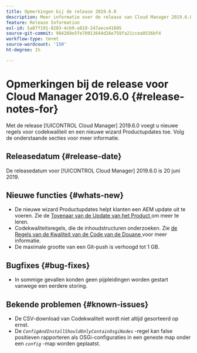 ```yaml
---
title: Opmerkingen bij de release 2019.6.0
description: Meer informatie over de release van Cloud Manager 2019.6.0.
feature: Release Information
exl-id: 5a87f191-8203-4cb9-a810-247aece41605
source-git-commit: 984269e5fe70913644d26e759fa21ccea0536bf4
workflow-type: tm+mt
source-wordcount: '150'
ht-degree: 1%

---
```


# Opmerkingen bij de release voor Cloud Manager 2019.6.0 {#release-notes-for}

Met de release [!UICONTROL Cloud Manager] 2019.6.0 voegt u nieuwe regels voor codekwaliteit en een nieuwe wizard Productupdates toe. Volg de onderstaande secties voor meer informatie.

## Releasedatum {#release-date}

De releasedatum voor [!UICONTROL Cloud Manager] 2019.6.0 is 20 juni 2019.

## Nieuwe functies {#whats-new}

* De nieuwe wizard Productupdates helpt klanten een AEM update uit te voeren. Zie de [ Tovenaar van de Update van het Product ](/help/product-update-wizard/overview.md) om meer te leren.
* Codekwaliteitsregels, die de inhoudstructuren onderzoeken. Zie [ de Regels van de Kwaliteit van de Code van de Douane ](/help/using/custom-code-quality-rules.md) voor meer informatie.
* De maximale grootte van een Git-push is verhoogd tot 1 GB.

## Bugfixes {#bug-fixes}

* In sommige gevallen konden geen pijpleidingen worden gestart vanwege een eerdere storing.

## Bekende problemen {#known-issues}

* De CSV-download van Codekwaliteit wordt niet altijd gesorteerd op ernst.
* De *`ConfigAndInstallShouldOnlyContainOsgiNodes`* -regel kan false positieven rapporteren als OSGi-configuraties in een geneste map onder een *`config`* -map worden geplaatst.
